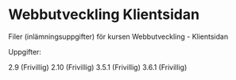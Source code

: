 # Webbutveckling Klientsidan

Filer (inlämningsuppgifter) för kursen Webbutveckling - Klientsidan

Uppgifter:


2.9 (Frivillig)
2.10 (Frivillig)
3.5.1 (Frivillig)
3.6.1 (Frivillig)
